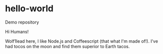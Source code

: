# hello-world
Demo repository

Hi Humans!

Wolf1lead here, I like Node.js and Coffeescript (that what I'm made of!).
I've had tocos on the moon and find them superior to Earth tacos.
